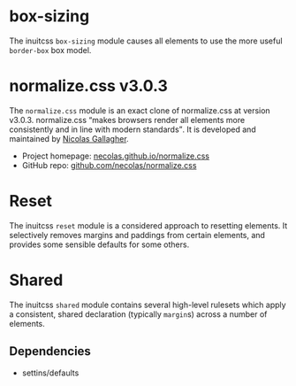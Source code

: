 # box-sizing

The inuitcss `box-sizing` module causes all elements to use the more useful
`border-box` box model.


# normalize.css v3.0.3

The `normalize.css` module is an exact clone of normalize.css at version v3.0.3.
normalize.css <q>makes browsers render all elements more consistently and in
line with modern standards</q>. It is developed and maintained by [Nicolas
Gallagher](https://twitter.com/necolas).

* Project homepage: [necolas.github.io/normalize.css](http://necolas.github.io/normalize.css/)
* GitHub repo: [github.com/necolas/normalize.css](https://github.com/necolas/normalize.css/)

# Reset

The inuitcss `reset` module is a considered approach to resetting elements. It
selectively removes margins and paddings from certain elements, and provides
some sensible defaults for some others.


# Shared

The inuitcss `shared` module contains several high-level rulesets which apply a
consistent, shared declaration (typically `margin`s) across a number of
elements.

## Dependencies

* settins/defaults
